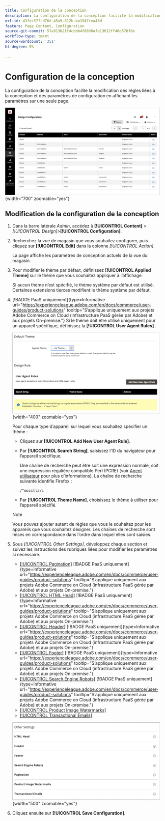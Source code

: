 ```yaml
---
title: Configuration de la conception
description: La configuration de la conception facilite la modification des règles liées à la conception et des paramètres de configuration en affichant les paramètres sur une seule page.
exl-id: 43fec57f-d76d-45a9-812b-ba1947cea46d
feature: Page Content, Configuration
source-git-commit: 57a913b21f4cbbb4f0800afe13012ff46d578f8e
workflow-type: tm+mt
source-wordcount: '351'
ht-degree: 0%

---
```


# Configuration de la conception

La configuration de la conception facilite la modification des règles liées à la conception et des paramètres de configuration en affichant les paramètres sur une seule page.

![Page de configuration de la conception](./assets/configuration.png){width="700" zoomable="yes"}

## Modification de la configuration de la conception

1. Dans la barre latérale _Admin_, accédez à **[!UICONTROL Content]** > _[!UICONTROL Design]_>**[!UICONTROL Configuration]**.

1. Recherchez la vue de magasin que vous souhaitez configurer, puis cliquez sur **[!UICONTROL Edit]** dans la colonne _[!UICONTROL Action]_.

   La page affiche les paramètres de conception actuels de la vue du magasin.

1. Pour modifier le thème par défaut, définissez **[!UICONTROL Applied Theme]** sur le thème que vous souhaitez appliquer à l’affichage.

   Si aucun thème n’est spécifié, le thème système par défaut est utilisé. Certaines extensions tierces modifient le thème système par défaut.

1. [!BADGE PaaS uniquement]{type=Informative url="https://experienceleague.adobe.com/en/docs/commerce/user-guides/product-solutions" tooltip="S’applique uniquement aux projets Adobe Commerce on Cloud (infrastructure PaaS gérée par Adobe) et aux projets On-premise."} Si le thème doit être utilisé uniquement pour un appareil spécifique, définissez la **[!UICONTROL User Agent Rules]** .

   ![Règles User-Agent](./assets/configuration-user-agent-rules.png){width="400" zoomable="yes"}

   Pour chaque type d’appareil sur lequel vous souhaitez spécifier un thème :

   - Cliquez sur **[!UICONTROL Add New User Agent Rule]**.

   - Par **[!UICONTROL Search String]**, saisissez l’ID du navigateur pour l’appareil spécifique.

     Une chaîne de recherche peut être soit une expression normale, soit une expression régulière compatible Perl (PCRE) (voir [Agent utilisateur](https://en.wikipedia.org/wiki/User_agent) pour plus d’informations). La chaîne de recherche suivante identifie Firefox :

         /^mozilla/i
     
   - Par **[!UICONTROL Theme Name]**, choisissez le thème à utiliser pour l’appareil spécifié.

   >[!NOTE]
   >
   >Vous pouvez ajouter autant de règles que vous le souhaitez pour les appareils que vous souhaitez désigner. Les chaînes de recherche sont mises en correspondance dans l’ordre dans lequel elles sont saisies.

1. Sous _[!UICONTROL Other Settings]_, développez chaque section et suivez les instructions des rubriques liées pour modifier les paramètres si nécessaire.

   - [[!UICONTROL Pagination]](../catalog/navigation-product-listings.md#pagination-controls) [!BADGE PaaS uniquement]{type=Informative url="https://experienceleague.adobe.com/en/docs/commerce/user-guides/product-solutions" tooltip="S’applique uniquement aux projets Adobe Commerce on Cloud (infrastructure PaaS gérée par Adobe) et aux projets On-premise."}
   - [[!UICONTROL HTML Head]](page-setup.md#html-head) [!BADGE PaaS uniquement]{type=Informative url="https://experienceleague.adobe.com/en/docs/commerce/user-guides/product-solutions" tooltip="S’applique uniquement aux projets Adobe Commerce on Cloud (infrastructure PaaS gérée par Adobe) et aux projets On-premise."}
   - [[!UICONTROL Header]](page-setup.md#header) [!BADGE PaaS uniquement]{type=Informative url="https://experienceleague.adobe.com/en/docs/commerce/user-guides/product-solutions" tooltip="S’applique uniquement aux projets Adobe Commerce on Cloud (infrastructure PaaS gérée par Adobe) et aux projets On-premise."}
   - [[!UICONTROL Footer]](page-setup.md#footer) [!BADGE PaaS uniquement]{type=Informative url="https://experienceleague.adobe.com/en/docs/commerce/user-guides/product-solutions" tooltip="S’applique uniquement aux projets Adobe Commerce on Cloud (infrastructure PaaS gérée par Adobe) et aux projets On-premise."}
   - [[!UICONTROL Search Engine Robots]](../merchandising-promotions/seo-overview.md#search-engine-robots) [!BADGE PaaS uniquement]{type=Informative url="https://experienceleague.adobe.com/en/docs/commerce/user-guides/product-solutions" tooltip="S’applique uniquement aux projets Adobe Commerce on Cloud (infrastructure PaaS gérée par Adobe) et aux projets On-premise."}
   - [[!UICONTROL Product Image Watermarks]](../catalog/product-image.md#watermarks)
   - [[!UICONTROL Transactional Emails]](../systems/email-templates.md#configure-email-templates)

   ![Autres paramètres affectant la conception](./assets/configuration-other-settings.png){width="500" zoomable="yes"}

1. Cliquez ensuite sur **[!UICONTROL Save Configuration]**.
